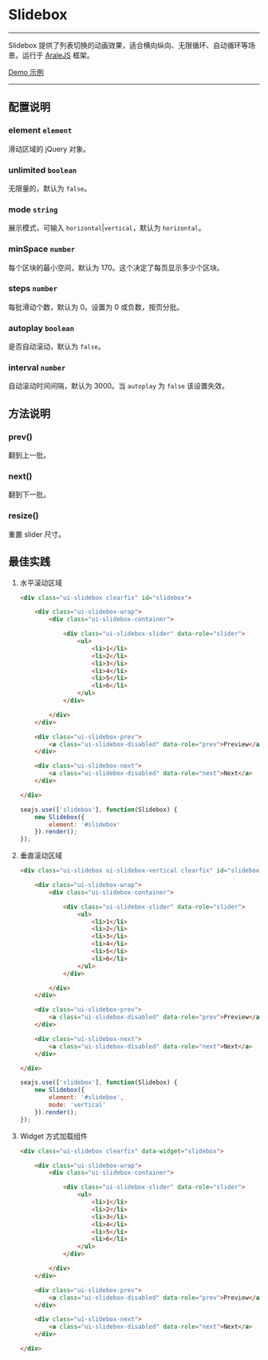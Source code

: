 # Slidebox

---

Slidebox 提供了列表切换的动画效果，适合横向纵向、无限循环、自动循环等场景。运行于 [AraleJS](https://github.com/aralejs) 框架。

[Demo 示例](http://arale.alizoo.com/slidebox/examples/)

---


## 配置说明

### element `element`

滑动区域的 jQuery 对象。

### unlimited `boolean`

无限量的，默认为 `false`。

### mode `string`

展示模式，可输入 `horizontal`|`vertical`，默认为 `horizontal`。

### minSpace `number`

每个区块的最小空间，默认为 170。这个决定了每页显示多少个区块。

### steps `number`

每批滑动个数，默认为 0。设置为 0 或负数，按页分批。

### autoplay `boolean`

是否自动滚动，默认为 `false`。

### interval `number`

自动滚动时间间隔，默认为 3000。当 `autoplay` 为 `false` 该设置失效。


## 方法说明

### prev()

翻到上一批。

### next()

翻到下一批。

### resize()

重置 slider 尺寸。


## 最佳实践

1. 水平滚动区域

	```html
	<div class="ui-slidebox clearfix" id="slidebox">

		<div class="ui-slidebox-wrap">
			<div class="ui-slidebox-container">

				<div class="ui-slidebox-slider" data-role="slider">
					<ul>
						<li>1</li>
						<li>2</li>
						<li>3</li>
						<li>4</li>
						<li>5</li>
						<li>6</li>
					</ul>
				</div>

			</div>
		</div>

		<div class="ui-slidebox-prev">
			<a class="ui-slidebox-disabled" data-role="prev">Preview</a>
		</div>

		<div class="ui-slidebox-next">
			<a class="ui-slidebox-disabled" data-role="next">Next</a>
		</div>

	</div>
	```

	```js
	seajs.use(['slidebox'], function(Slidebox) {
		new Slidebox({
			element: '#slidebox'
		}).render();
	});
	```

2. 垂直滚动区域

	```html
	<div class="ui-slidebox ui-slidebox-vertical clearfix" id="slidebox">

		<div class="ui-slidebox-wrap">
			<div class="ui-slidebox-container">

				<div class="ui-slidebox-slider" data-role="slider">
					<ul>
						<li>1</li>
						<li>2</li>
						<li>3</li>
						<li>4</li>
						<li>5</li>
						<li>6</li>
					</ul>
				</div>

			</div>
		</div>

		<div class="ui-slidebox-prev">
			<a class="ui-slidebox-disabled" data-role="prev">Preview</a>
		</div>

		<div class="ui-slidebox-next">
			<a class="ui-slidebox-disabled" data-role="next">Next</a>
		</div>

	</div>
	```

	```js
	seajs.use(['slidebox'], function(Slidebox) {
		new Slidebox({
			element: '#slidebox',
			mode: 'vertical'
		}).render();
	});
	```

3. Widget 方式加载组件

	```html
	<div class="ui-slidebox clearfix" data-widget="slidebox">

		<div class="ui-slidebox-wrap">
			<div class="ui-slidebox-container">

				<div class="ui-slidebox-slider" data-role="slider">
					<ul>
						<li>1</li>
						<li>2</li>
						<li>3</li>
						<li>4</li>
						<li>5</li>
						<li>6</li>
					</ul>
				</div>

			</div>
		</div>

		<div class="ui-slidebox-prev">
			<a class="ui-slidebox-disabled" data-role="prev">Preview</a>
		</div>

		<div class="ui-slidebox-next">
			<a class="ui-slidebox-disabled" data-role="next">Next</a>
		</div>

	</div>
	```

